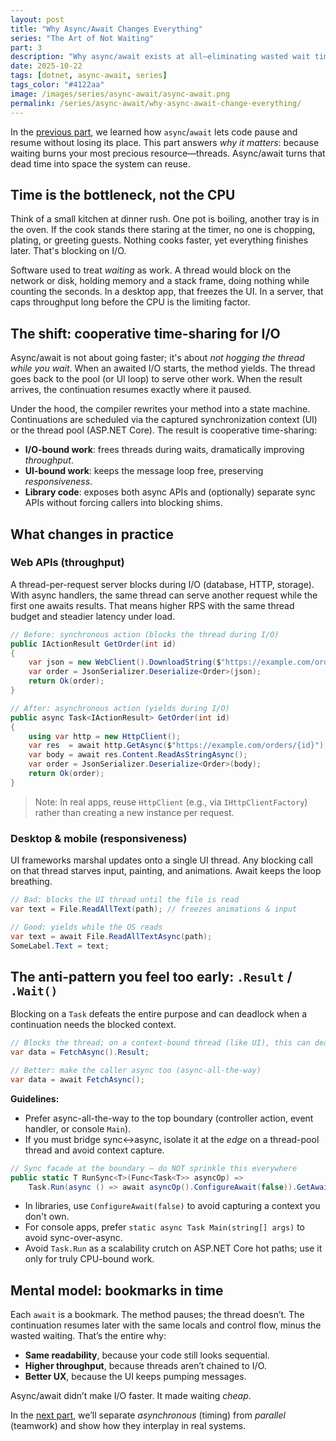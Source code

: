 ```yaml
---
layout: post
title: "Why Async/Await Changes Everything"
series: "The Art of Not Waiting"
part: 3
description: "Why async/await exists at all—eliminating wasted wait time to unlock responsiveness and throughput."
date: 2025-10-22
tags: [dotnet, async-await, series]
tags_color: "#4122aa"
image: /images/series/async-await/async-await.png
permalink: /series/async-await/why-async-await-change-everything/
---
```


In the [previous part](/series/async-await/understanding-async-and-await/), we learned how `async`/`await` lets code pause and resume without losing its place. This part answers *why it matters*: because waiting burns your most precious resource—threads. Async/await turns that dead time into space the system can reuse.

## Time is the bottleneck, not the CPU

Think of a small kitchen at dinner rush. One pot is boiling, another tray is in the oven. If the cook stands there staring at the timer, no one is chopping, plating, or greeting guests. Nothing cooks faster, yet everything finishes later. That's blocking on I/O.

Software used to treat *waiting* as work. A thread would block on the network or disk, holding memory and a stack frame, doing nothing while counting the seconds. In a desktop app, that freezes the UI. In a server, that caps throughput long before the CPU is the limiting factor.

## The shift: cooperative time-sharing for I/O

Async/await is not about going faster; it's about *not hogging the thread while you wait*. When an awaited I/O starts, the method yields. The thread goes back to the pool (or UI loop) to serve other work. When the result arrives, the continuation resumes exactly where it paused.

Under the hood, the compiler rewrites your method into a state machine. Continuations are scheduled via the captured synchronization context (UI) or the thread pool (ASP.NET Core). The result is cooperative time-sharing:

* **I/O-bound work**: frees threads during waits, dramatically improving *throughput*.
* **UI-bound work**: keeps the message loop free, preserving *responsiveness*.
* **Library code**: exposes both async APIs and (optionally) separate sync APIs without forcing callers into blocking shims.

## What changes in practice

### Web APIs (throughput)

A thread-per-request server blocks during I/O (database, HTTP, storage). With async handlers, the same thread can serve another request while the first one awaits results. That means higher RPS with the same thread budget and steadier latency under load.

```csharp
// Before: synchronous action (blocks the thread during I/O)
public IActionResult GetOrder(int id)
{
    var json = new WebClient().DownloadString($"https://example.com/orders/{id}"); // blocks
    var order = JsonSerializer.Deserialize<Order>(json);
    return Ok(order);
}

// After: asynchronous action (yields during I/O)
public async Task<IActionResult> GetOrder(int id)
{
    using var http = new HttpClient();
    var res  = await http.GetAsync($"https://example.com/orders/{id}");
    var body = await res.Content.ReadAsStringAsync();
    var order = JsonSerializer.Deserialize<Order>(body);
    return Ok(order);
}
```

> Note: In real apps, reuse `HttpClient` (e.g., via `IHttpClientFactory`) rather than creating a new instance per request.

### Desktop & mobile (responsiveness)

UI frameworks marshal updates onto a single UI thread. Any blocking call on that thread starves input, painting, and animations. Await keeps the loop breathing.

```csharp
// Bad: blocks the UI thread until the file is read
var text = File.ReadAllText(path); // freezes animations & input

// Good: yields while the OS reads
var text = await File.ReadAllTextAsync(path);
SomeLabel.Text = text;
```

## The anti-pattern you feel too early: `.Result` / `.Wait()`

Blocking on a `Task` defeats the entire purpose and can deadlock when a continuation needs the blocked context.

```csharp
// Blocks the thread; on a context-bound thread (like UI), this can deadlock
var data = FetchAsync().Result; 

// Better: make the caller async too (async-all-the-way)
var data = await FetchAsync();
```

**Guidelines:**

* Prefer async-all-the-way to the top boundary (controller action, event handler, or console `Main`).
* If you must bridge sync↔async, isolate it at the *edge* on a thread-pool thread and avoid context capture.

```csharp
// Sync facade at the boundary — do NOT sprinkle this everywhere
public static T RunSync<T>(Func<Task<T>> asyncOp) =>
    Task.Run(async () => await asyncOp().ConfigureAwait(false)).GetAwaiter().GetResult();
```

* In libraries, use `ConfigureAwait(false)` to avoid capturing a context you don't own.
* For console apps, prefer `static async Task Main(string[] args)` to avoid sync-over-async.
* Avoid `Task.Run` as a scalability crutch on ASP.NET Core hot paths; use it only for truly CPU-bound work.

## Mental model: bookmarks in time

Each `await` is a bookmark. The method pauses; the thread doesn’t. The continuation resumes later with the same locals and control flow, minus the wasted waiting. That’s the entire why:

* **Same readability**, because your code still looks sequential.
* **Higher throughput**, because threads aren’t chained to I/O.
* **Better UX**, because the UI keeps pumping messages.

Async/await didn’t make I/O faster. It made waiting *cheap*.

In the [next part](/series/async-await/timing-vs-teamwork/), we’ll separate *asynchronous* (timing) from *parallel* (teamwork) and show how they interplay in real systems.
